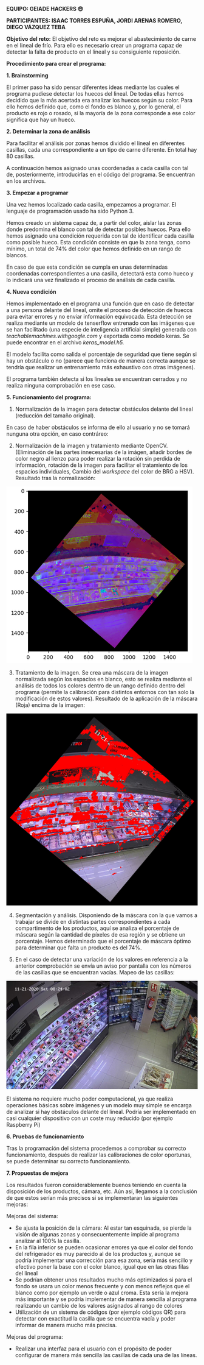 **EQUIPO: GEIADE HACKERS 😎**

**PARTICIPANTES: ISAAC TORRES ESPUÑA, JORDI ARENAS ROMERO, DIEGO VÁZQUEZ TEBA**

**Objetivo del reto:** El objetivo del reto es mejorar el abastecimiento de carne en el lineal de frío. Para ello es necesario crear un programa capaz de detectar la falta de producto en el lineal y su consiguiente reposición.

**Procedimiento para crear el programa:**

**1. Brainstorming**

El primer paso ha sido pensar diferentes ideas mediante las cuales el programa pudiese detectar los huecos del lineal. De todas ellas hemos decidido que la más acertada era analizar los huecos según su color. Para ello hemos definido que, como el fondo es blanco y, por lo general, el producto es rojo o rosado, si la mayoría de la zona corresponde a ese color significa que hay un hueco.

**2. Determinar la zona de análisis**

Para facilitar el análisis por zonas hemos dividido el lineal en diferentes casillas, cada una correspondiente a un tipo de carne diferente. En total hay 80 casillas.

A continuación hemos asignado unas coordenadas a cada casilla con tal de, posteriormente, introducirlas en el código del programa. Se encuentran en los archivos.

**3. Empezar a programar**

Una vez hemos localizado cada casilla, empezamos a programar. El lenguaje de programación usado ha sido Python 3.

Hemos creado un sistema capaz de, a partir del color, aislar las zonas donde predomina el blanco con tal de detectar posibles huecos. Para ello hemos asignado una condición requerida con tal de identificar cada casilla como posible hueco. Esta condición consiste en que la zona tenga, como mínimo, un total de 74% del color que hemos definido en un rango de blancos.

En caso de que esta condición se cumpla en unas determinadas coordenadas correspondientes a una casilla, detectará esta como hueco y lo indicará una vez finalizado el proceso de análisis de cada casilla.

**4. Nueva condición**

Hemos implementado en el programa una función que en caso de detectar a una persona delante del lineal, omite el proceso de detección de huecos para evitar errores y no enviar información equivocada. Esta detección se realiza mediante un modelo de tenserflow entrenado con las imágenes que se han facilitado (una especie de inteligencia artificial simple) generada con _teachablemachines.withgoogle.com_ y exportada como modelo keras. Se puede encontrar en el archivo _keras\_model.h5._

El modelo facilita como salida el porcentaje de seguridad que tiene según si hay un obstáculo o no (parece que funciona de manera correcta aunque se tendría que realizar un entrenamiento más exhaustivo con otras imágenes).

El programa también detecta si los lineales se encuentran cerrados y no realiza ninguna comprobación en ese caso.

**5. Funcionamiento del programa:**

1. Normalización de la imagen para detectar obstáculos delante del lineal (reducción del tamaño original).

En caso de haber obstáculos se informa de ello al usuario y no se tomará nunguna otra opción, en caso contráreo:

2. Normalización de la imagen y tratamiento mediante OpenCV. (Eliminación de las partes innecesarias de la imágen, añadir bordes de color negro al lienzo para poder realizar la rotación sin perdida de información, rotación de la imagen para facilitar el tratamiento de los espacios individuales, Cambio del _workspace_ del color de BRG a HSV). Resultado tras la normalización:

![](image1.png)

3. Tratamiento de la imagen. Se crea una máscara de la imagen normalizada según los espacios en blanco, esto se realiza mediante el análisis de todos los colores dentro de un rango definido dentro del programa (permite la calibración para distintos entornos con tan solo la modificación de estos valores). Resultado de la aplicación de la máscara (Roja) encima de la imagen:

![](image2.jpg)

4. Segmentación y análisis. Disponiendo de la máscara con la que vamos a trabajar se divide en distintas partes correspondientes a cada compartimento de los productos, aquí se analiza el porcentaje de máscara según la cantidad de píxeles de esa región y se obtiene un porcentaje. Hemos determinado que el porcentaje de máscara óptimo para determinar que falta un producto es del 74%.

5. En el caso de detectar una variación de los valores en referencia a la anterior comprobación se envía un aviso por pantalla con los números de las casillas que se encuentran vacías. Mapeo de las casillas:

![](image3.jpg)

El sistema no requiere mucho poder computacional, ya que realiza operaciones básicas sobre imágenes y un modelo muy simple se encarga de analizar si hay obstáculos delante del lineal. Podría ser implementado en casi cualquier dispositivo con un coste muy reducido (por ejemplo Raspberry Pi)

**6. Pruebas de funcionamiento**

Tras la programación del sistema procedemos a comprobar su correcto funcionamiento, después de realizar las calibraciones de color oportunas, se puede determinar su correcto funcionamiento.

**7. Propuestas de mejora**

Los resultados fueron considerablemente buenos teniendo en cuenta la disposición de los productos, cámara, etc. Aún así, llegamos a la conclusión de que estos serían más precisos si se implementaran las siguientes mejoras:

Mejoras del sistema:

- Se ajusta la posición de la cámara: Al estar tan esquinada, se pierde la visión de algunas zonas y consecuentemente impide al programa analizar al 100% la casilla.
- En la fila inferior se pueden ocasionar errores ya que el color del fondo del refrigerador es muy parecido al de los productos y, aunque se podría implementar una corrección para esa zona, sería más sencillo y efectivo poner la base con el color blanco, igual que en las otras filas del lineal
- Se podrían obtener unos resultados mucho más optimizados si para el fondo se usara un color menos frecuente y con menos reflejos que el blanco como por ejemplo un verde o azul croma. Esta sería la mejora más importante y se podría implementar de manera sencilla al programa realizando un cambio de los valores asignados al rango de colores
- Utilización de un sistema de códigos (por ejemplo códigos QR) para detectar con exactitud la casilla que se encuentra vacía y poder informar de manera mucho más precisa.

Mejoras del programa:

- Realizar una interfaz para el usuario con el propósito de poder configurar de manera más sencilla las casillas de cada una de las líneas.
